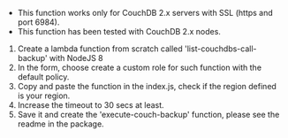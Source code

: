 

* This function works only for CouchDB 2.x servers with SSL (https and port 6984).
* This function has been tested with CouchDB 2.x nodes.


1. Create a lambda function from scratch called 'list-couchdbs-call-backup' with NodeJS 8
2. In the form, choose create a custom role for such function with the default policy.
3. Copy and paste the function in the index.js, check if the region defined is your region.
4. Increase the timeout to 30 secs at least.
5. Save it and create the 'execute-couch-backup' function, please see the readme in the package.


